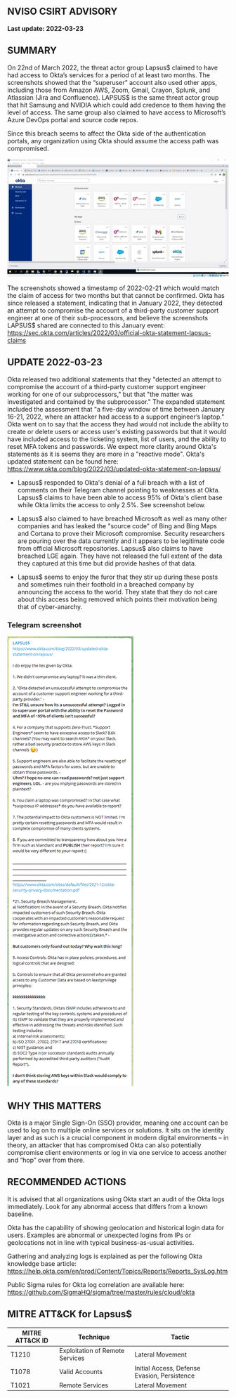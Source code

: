 ## NVISO CSIRT ADVISORY
**Last update: 2022-03-23**

## SUMMARY

On 22nd of March 2022, the threat actor group Lapsus$ claimed to have had access to Okta’s services for a period of at least two months. The screenshots showed that the “superuser” account also used other apps, including those from Amazon AWS, Zoom, Gmail, Crayon, Splunk, and Atlassian (Jira and Confluence).
LAPSUS$ is the same threat actor group that hit Samsung and NVIDIA which could add credence to them having the level of access. The same group also claimed to have access to Microsoft’s Azure DevOps portal and source code repos. 

Since this breach seems to affect the Okta side of the authentication portals, any organization using Okta should assume the access path was compromised. 

![Alt text](/advisories/images/okta_screenshot_032022.jpg?raw=true "Screenshot from LAPSUS$ Telegram channel")

The screenshots showed a timestamp of 2022-02-21 which would match the claim of access for two months but that cannot be confirmed. 
Okta has since released a statement, indicating that in January 2022, they detected an attempt to compromise the account of a third-party customer support engineer at one of their sub-processors, and believe the screenshots LAPSUS$ shared are connected to this January event:
https://sec.okta.com/articles/2022/03/official-okta-statement-lapsus-claims  

## UPDATE 2022-03-23

Okta released two additional statements that they "detected an attempt to compromise the account of a third-party customer support engineer working for one of our subprocessors," but that "the matter was investigated and contained by the subprocessor." The expanded statement included the assessment that "a five-day window of time between January 16-21, 2022, where an attacker had access to a support engineer’s laptop." Okta went on to say that the access they had would not include the ability to create or delete users or access user's existing passwords but that it would have included access to the ticketing system, list of users, and the ability to reset MFA tokens and passwords. We expect more clarity around Okta's statements as it is seems they are more in a "reactive mode". Okta's updated statement can be found here:
https://www.okta.com/blog/2022/03/updated-okta-statement-on-lapsus/

- Lapsus$ responded to Okta's denial of a full breach with a list of comments on their Telegram channel pointing to weaknesses at Okta. Lapsus$ claims to have been able to access 95% of Okta's client base while Okta limits the access to only 2.5%. See screenshot below.

- Lapsus$ also claimed to have breached Microsoft as well as many other companies and has leaked the "source code" of Bing and Bing Maps and Cortana to prove their Microsoft compromise. Security researchers are pouring over the data currently and it appears to be legitimate code from official Microsoft repositories. Lapsus$ also claims to have breached LGE again. They have not released the full extent of the data they captured at this time but did provide hashes of that data.

- Lapsus$ seems to enjoy the furor that they stir up during these posts and sometimes ruin their foothold in a breached company by announcing the access to the world. They state that they do not care about this access being removed which points their motivation being that of cyber-anarchy.

### Telegram screenshot

![Alt text](/advisories/images/lapsus%24_telegram_screenshot.png?raw=true "Telegram screenshot")


## WHY THIS MATTERS

Okta is a major Single Sign-On (SSO) provider, meaning one account can be used to log on to multiple online services or solutions. It sits on the identity layer and as such is a crucial component in modern digital environments – in theory, an attacker that has compromised Okta can also potentially compromise client environments or log in via one service to access another and “hop” over from there. 


## RECOMMENDED ACTIONS

It is advised that all organizations using Okta start an audit of the Okta logs immediately. Look for any abnormal access that differs from a known baseline.

Okta has the capability of showing geolocation and historical login data for users. Examples are abnormal or unexpected logins from IPs or geolocations not in line with typical business-as-usual activities. 

Gathering and analyzing logs is explained as per the following Okta knowledge base article: https://help.okta.com/en/prod/Content/Topics/Reports/Reports_SysLog.htm   

Public Sigma rules for Okta log correlation are available here: https://github.com/SigmaHQ/sigma/tree/master/rules/cloud/okta

## MITRE ATT&CK for Lapsus$

|MITRE ATT&CK ID|Technique|Tactic|
|---|---|---|
|T1210|Exploitation of Remote Services|Lateral Movement|
|T1078|Valid Accounts|Initial Access, Defense Evasion, Persistence|
|T1021|Remote Services|Lateral Movement|
